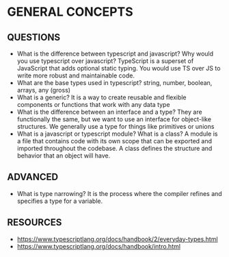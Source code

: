 # GENERAL CONCEPTS

## QUESTIONS

- What is the difference between typescript and javascript? Why would you use typescript over javascript?
  TypeScript is a superset of JavaScript that adds optional static typing. You would use TS over JS to write more robust and maintainable code.
- What are the base types used in typescript?
  string, number, boolean, arrays, any (gross)
- What is a generic?
  It is a way to create reusable and flexible components or functions that work with any data type
- What is the difference between an interface and a type?
  They are functionally the same, but we want to use an interface for object-like structures. We generally use a type for things like primitives or unions
- What is a javascript or typescript module? What is a class?
  A module is a file that contains code with its own scope that can be exported and imported throughout the codebase. A class defines the structure and behavior that an object will have.

## ADVANCED

- What is type narrowing?
  It is the process where the compiler refines and specifies a type for a variable.

## RESOURCES

- https://www.typescriptlang.org/docs/handbook/2/everyday-types.html
- https://www.typescriptlang.org/docs/handbook/intro.html
